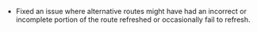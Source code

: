 - Fixed an issue where alternative routes might have had an incorrect or incomplete portion of the route refreshed or occasionally fail to refresh.